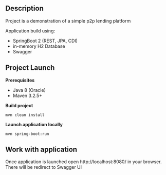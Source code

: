 ## Description
Project is a demonstration of a simple p2p lending platform

Application build using:
- SpringBoot 2 (REST, JPA, CDI)
- in-memory H2 Database
- Swagger 
  
## Project Launch
**Prerequisites**
- Java 8 (Oracle)
- Maven 3.2.5+

**Build project**

`mvn clean install`

**Launch application locally**

`mvn spring-boot:run`

## Work with application
Once application is launched open http://localhost:8080/ in your browser. There will be redirect to Swagger UI

